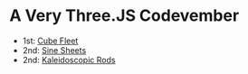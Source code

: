 # A Very Three.JS Codevember

* 1st: [Cube Fleet](https://textchimp.github.io/codevember/1/)
* 2nd: [Sine Sheets](https://textchimp.github.io/codevember/2/)
* 2nd: [Kaleidoscopic Rods](https://textchimp.github.io/codevember/3/)

